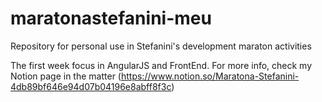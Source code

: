 # maratonastefanini-meu

Repository for personal use in Stefanini's development maraton activities

The first week focus in AngularJS and FrontEnd. For more info, check my Notion page in the matter
(https://www.notion.so/Maratona-Stefanini-4db89bf646e94d07b04196e8abff8f3c)
